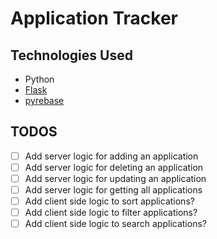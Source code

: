 # Application Tracker

## Technologies Used

- Python
- [Flask](https://flask.palletsprojects.com/en/3.0.x/)
- [pyrebase](https://github.com/nhorvath/Pyrebase4)

## TODOS

- [ ] Add server logic for adding an application
- [ ] Add server logic for deleting an application
- [ ] Add server logic for updating an application
- [ ] Add server logic for getting all applications
- [ ] Add client side logic to sort applications?
- [ ] Add client side logic to filter applications?
- [ ] Add client side logic to search applications?

